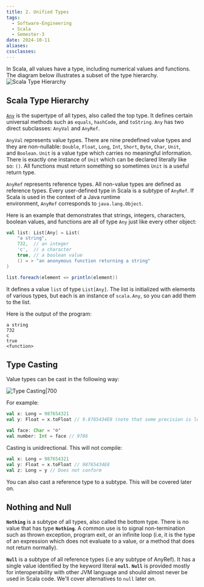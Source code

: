 ```yaml
---
title: 2. Unified Types
tags:
  - Software-Engineering
  - Scala
  - Semester-3
date: 2024-10-11
aliases: 
cssclasses:
---
```

In Scala, all values have a type, including numerical values and functions. The diagram below illustrates a subset of the type hierarchy.
![Scala Type Hierarchy](https://docs.scala-lang.org/resources/images/tour/unified-types-diagram.svg)
## Scala Type Hierarchy
[`Any`](https://www.scala-lang.org/api/2.12.1/scala/Any.html) is the supertype of all types, also called the top type. It defines certain universal methods such as `equals`, `hashCode`, and `toString`. `Any` has two direct subclasses: `AnyVal` and `AnyRef`.

`AnyVal` represents value types. There are nine predefined value types and they are non-nullable: `Double`, `Float`, `Long`, `Int`, `Short`, `Byte`, `Char`, `Unit`, and `Boolean`. `Unit` is a value type which carries no meaningful information. There is exactly one instance of `Unit` which can be declared literally like so: `()`. All functions must return something so sometimes `Unit` is a useful return type.

`AnyRef` represents reference types. All non-value types are defined as reference types. Every user-defined type in Scala is a subtype of `AnyRef`. If Scala is used in the context of a Java runtime environment, `AnyRef` corresponds to `java.lang.Object`.

Here is an example that demonstrates that strings, integers, characters, boolean values, and functions are all of type `Any` just like every other object:
```scala
val list: List[Any] = List(
	"a string",
	732,  // an integer
	'c',  // a character
	true, // a boolean value
	() = > "an anonymous function returning a string"
)

list.foreach(element => println(element))
```

It defines a value `list` of type `List[Any]`. The list is initialized with elements of various types, but each is an instance of `scala.Any`, so you can add them to the list.

Here is the output of the program:
```ansi
a string
732
c
true
<function>
```

## Type Casting
Value types can be cast in the following way:

![Type Casting|700](https://docs.scala-lang.org/resources/images/tour/type-casting-diagram.svg)

For example:
```scala
val x: Long = 987654321
val y: Float = x.toFloat // 9.8765434E8 (note that some precision is lost in this case)

val face: Char = '☺'
val number: Int = face // 9786
```

Casting is unidirectional. This will not compile:
```scala
val x: Long = 987654321
val y: Float = x.toFloat // 98765434E8
val z: Long = y // Does not conform
```
You can also cast a reference type to a subtype. This will be covered later on.

## Nothing and Null
**`Nothing`** is a subtype of all types, also called the bottom type. There is no value that has type **`Nothing`**. A common use is to signal non-termination such as thrown exception, program exit, or an infinite loop (i.e, it is the type of an expression which does not evaluate to a value, or a method that does not return normally).

**`Null`** is a subtype of all reference types (i.e any subtype of AnyRef). It has a single value identified by the keyword literal **`null`**. **`Null`** is provided mostly for interoperability with other JVM language and should almost never be used in Scala code. We'll cover alternatives to `null` later on.